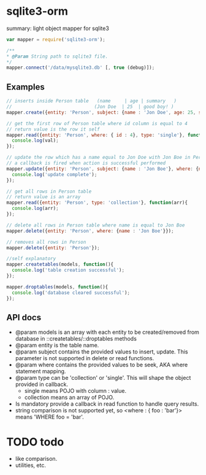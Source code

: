 # sqlite3-orm
summary: light object mapper for sqlite3

```javascript
var mapper = require('sqlite3-orm');

/**
* @Param String path to sqlite3 file.
*/
mapper.connect('/data/mysqlite3.db' [, true (debug)]);

```
## Examples

```javascript
// inserts inside Person table   (name     | age | summary   )
//                              (Jon Doe  | 25  | good boy! )
mapper.create({entity: 'Person', subject: {name : 'Jon Doe', age: 25, summary : 'good boy!'}});

// get the first row of Person table where id column is equal to 4
// return value is the row it self
mapper.read({entity: 'Person', where: { id : 4}, type: 'single'}, function(val){
  console.log(val);
});

// update the row which has a name equal to Jon Doe with Jon Boe in Person table
// a callback is fired when action is successful performed
mapper.update({entity: 'Person', subject: {name : 'Jon Boe'}, where: {name : 'Jon Doe'}}, function(){
  console.log('update complete');
});

// get all rows in Person table
// return value is an array
mapper.read({entity: 'Person', type: 'collection'}, function(arr){
  console.log(arr);
});

// delete all rows in Person table where name is equal to Jon Boe
mapper.delete({entity: 'Person', where: {name : 'Jon Boe'}});

// removes all rows in Person
mapper.delete({entity: 'Person'});

//self explanatory
mapper.createtables(models, function(){
  console.log('table creation successful');
});

mapper.droptables(models, function(){
  console.log('database cleared successful');
});

```



## API docs
- @param models is an array with each entity to be created/removed from database in ::createtables/::droptables methods
- @param entity is the table name.
- @param subject contains the provided values to insert, update. This parameter is not supported in delete or read functions.
- @param where contains the provided values to be seek, AKA where statement mapping.
- @param type can be 'collection' or 'single'. This will shape the object provided in callback.
  - single means POJO with column : value.
  - collection means an array of POJO.
- Is mandatory provide a callback in read function to handle query results.
- string comparison is not supported yet, so <where : { foo : 'bar'}> means 'WHERE foo = 'bar'.

# TODO todo

- like comparison.
- utilities, etc.
